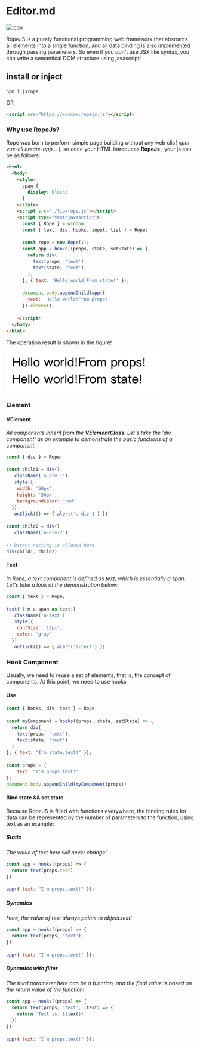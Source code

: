 # Editor.md

![icon](https://picasso-static.xiaohongshu.com/fe-platform/4e206d734613042f5cd8f8cd55be47ce747ba4e2.png)

RopeJS is a purely functional programming web framework that abstracts all elements into a single function, and all data binding is also implemented through passing parameters. So even if you don't use JSX like syntax, you can write a semantical DOM structure using javascript!

## install or inject

``` shell
npm i jsrope
```

OR

``` html
<script src="https://xxxxxx.ropejs.js"></script>
```

### Why use RopeJs?

Rope was born to perform simple page building without any web clis( _npm vue-cli create-app..._ ), so once your HTML introduces **RopeJs** , your js can be as follows:

``` html
<html>
  <body>
    <style>
      span {
        display: block;
      }
    </style>
    <script src="./lib/rope.js"></script>
    <script type="text/javascript">
      const { Rope } = window
      const { text, div, hooks, input, list } = Rope;
      
      const rope = new Rope(1);
      const app = hooks((props, state, setState) => {
        return div(
          text(props, 'text'),
          text(state, 'text')
        );
      }, { text: 'Hello world!From state!' });

      document.body.appendChild(app({
        text: 'Hello world!From props!'
      }).element);

    </script>
  </body>
</html>
```

The operation result is shown in the figure!

![result](https://github.com/zhuqingyv/rope/blob/main/assets/base_demo.png)

### Element

#### VElement

_All components inherit from the **VElementClass**. Let's take the 'div component' as an example to demonstrate the basic functions of a component:_

``` javascript
const { div } = Rope;

const child1 = div()
  .className('a-div-1')
  .style({
    width: '50px',
    height: '50px',
    backgroundColor: 'red'
  })
  .onClick(() => { alert('a-div-1') })

const child2 = div()
  .className('a-div-2')
  
// Direct nesting is allowed here
div(child1, child2)
```

#### Text

_In Rope, a text component is defined as text, which is essentially a span. Let's take a look at the demonstration below:_

``` javascript
const { text } = Rope;

test('I'm a span as text!)
  .className('a-text')
  .style({
    contSize: '12px',
    color: 'gray'
  })
  .onClick(() => { alert('a-text') })
```

### Hook Component

Usually, we need to reuse a set of elements, that is, the concept of components. At this point, we need to use hooks

#### Use

``` javascript
const { hooks, div, text } = Rope;

const myComponent = hooks((props, state, setState) => {
  return div(
    text(props, 'text'),
    text(state, 'text')
  )
}, { text: "I'm state.text!" });

const props = {
    text: "I'm props.text!"
};
document.body.appendChild(myComponent(props))
```

#### Bind state && set state

Because RopeJS is filled with functions everywhere, the binding rules for data can be represented by the number of parameters to the function, using text as an example:

##### Static

_The value of text here will never change!_

``` javascript
const app = hooks((props) => {
  return text(props.text)
});

app({ text: "I'm props.text!" });

```

##### Dynamics

_Here, the value of text always points to object.text!_

``` javascript
const app = hooks((props) => {
  return text(props, 'text')
})

app({ text: "I'm props.text!" });

```

##### Dynamics with filter

_The third parameter here can be a function, and the final value is based on the return value of the function!_

``` javascript
const app = hooks((props) => {
  return text(props, 'text', (text) => {
    return `Text is: ${text}!`
  })
})

app({ text: "I'm props.text!" });

```
